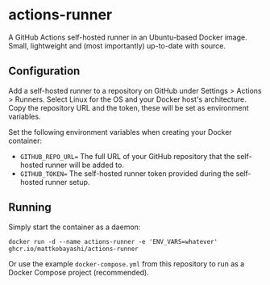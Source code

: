 # actions-runner

A GitHub Actions self-hosted runner in an Ubuntu-based Docker image. Small, lightweight and (most importantly) up-to-date with source.

## Configuration

Add a self-hosted runner to a repository on GitHub under Settings > Actions > Runners. Select Linux for the OS and your Docker host's architecture. Copy the repository URL and the token, these will be set as environment variables.

Set the following environment variables when creating your Docker container:

- `GITHUB_REPO_URL=` The full URL of your GitHub repository that the self-hosted runner will be added to.
- `GITHUB_TOKEN=` The self-hosted runner token provided during the self-hosted runner setup.

## Running

Simply start the container as a daemon:

`docker run -d --name actions-runner -e 'ENV_VARS=whatever' ghcr.io/mattkobayashi/actions-runner`

Or use the example `docker-compose.yml` from this repository to run as a Docker Compose project (recommended).

